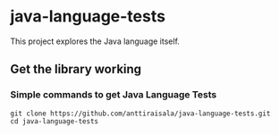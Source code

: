 # java-language-tests
This project explores the Java language itself.

## Get the library working

### Simple commands to get Java Language Tests

    git clone https://github.com/anttiraisala/java-language-tests.git
    cd java-language-tests
